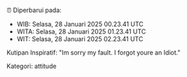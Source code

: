 ⏰ Diperbarui pada:
- WIB: Selasa, 28 Januari 2025 00.23.41 UTC
- WITA: Selasa, 28 Januari 2025 01.23.41 UTC
- WIT: Selasa, 28 Januari 2025 02.23.41 UTC

Kutipan Inspiratif:
"Im sorry my fault. I forgot youre an Idiot."


Kategori: attitude

